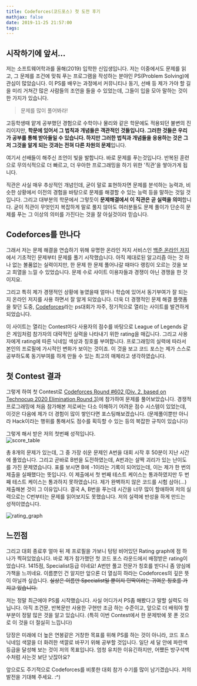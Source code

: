 ```yaml
---
title: Codeforces(코드포스) 첫 도전 후기
mathjax: false
date: 2019-11-25 21:57:00
tags:
---
```


## 시작하기에 앞서...
 저는 소프트웨어학과를 올해(2019) 입학한 신입생입니다. 저는 이중에서도 문제를 읽고, 그 문제를 조건에 맞춰 푸는 프로그램을 작성하는 분야인 PS(Problem Solving)에 관심이 많았습니다. 이 PS를 배우는 과정에서 커뮤니티나 동기, 선배 등 제가 가야 할 길을 미리 거쳐간 많은 사람들의 조언을 들을 수 있었는데, 그들이 입을 모아 말하는 것이 한 가지가 있습니다.

> 문제를 많이 풀어봐라!

 고등학생때 얕게 공부했던 경험으로 수학이나 물리와 같은 학문에도 적용되던 불변의 진리이지만, **학문에 있어서 그 법칙과 개념들은 객관적인 것들입니다. 그러한 것들은 우리가 공부를 통해 받아들일 수 있습니다. 하지만 그러한 법칙과 개념들을 응용하는 것은 그저 그것을 알게 되는 것과는 전혀 다른 차원의 문제**입니다.

 여기서 선배들이 해주신 조언이 빛을 발합니다. 바로 문제를 푸는것입니다. 반복된 훈련으로 무의식적으로 더 빠르고, 더 우아한 프로그래밍을 하기 위한 '직관'을 쌓아가게 됩니다.

 직관은 사실 매우 추상적인 개념인데, 굳이 말로 표현하자면 문제를 분석하는 능력과, 비슷한 상황에서 이전의 경험을 바탕으로 문제를 해결할 수 있는 능력 등을 말하는 것일 것입니다. 그리고 대부분의 학문에서 그렇듯이 **문제해결에서 이 직관은 곧 실력을 의미**합니다. 굳이 직관이 무엇인지 복잡하게 말로 풀지 않아도 여러분들도 문제 풀이가 단순히 문제를 푸는 그 이상의 의미를 가진다는 것을 잘 아실것이라 믿습니다.


## Codeforces를 만나다
 그래서 저는 문제 해결을 연습하기 위해 유명한 온라인 저지 서비스인 [백준 온라인 저지](https://www.acmicpc.net)에서 기초적인 문제부터 문제를 풀기 시작했습니다. 아직 제대로된 알고리즘 아는 것 하나 없는 볼품없는 실력이지만, 한 문제 한 문제 풀어나갈 때마다 랭킹이 오르는 것을 보고 희열을 느낄 수 있었습니다. 문제 수로 사이트 이용자들과 경쟁이 아닌 경쟁을 한 것이지요.

 그리고 특히 제가 경쟁적인 상황에 놓였을때 얼마나 학습에 있어서 동기부여가 잘 되는지 온라인 저지를 사용 하면서 잘 알게 되었습니다. 더욱 더 경쟁적인 문제 해결 플랫폼을 찾던 도중, [Codeforces](https://codeforces.com/)라는 ps대회가 자주, 정기적으로 열리는 사이트를 발견하게 되었습니다.

 이 사이트는 열리는 Contest마다 사용자의 점수를 바탕으로 League of Legends 같은 게임처럼 참가자의 대략적인 실력을 나타내기 위한 rating을 매깁니다. 그리고 사용자에게 rating에 따른 닉네임 색상과 칭호를 부여합니다. 프로그래밍의 실력에 따라서 본인의 프로필에 가시적인 변화가 보이는 것이죠. 이 것을 보고 코드 포스는 제가 스스로 공부하도록 동기부여를 하게 만들 수 있는 최고의 매체라고 생각하였습니다.

## 첫 Contest 결과
 그렇게 하여 첫 Contest로 [Codeforces Round #602 (Div. 2, based on Technocup 2020 Elimination Round 3)](https://codeforces.com/contest/1262)에 참가하여 문제를 풀어보았습니다. 경쟁적 프로그래밍에 처음 참가해본 저로써는 다소 이해하기 어려운 점수 시스템이 있었는데, 이것은 다음에 제가 더 경험이 많이 쌓인다면 포스팅해보겠습니다. (문제풀이뿐만 아니라 Hack이라는 행위를 통해서도 점수를 획득할 수 있는 등의 복잡한 규칙이 있습니다)

 그렇게 해서 받은 저의 첫번째 성적입니다.   
![score_table](https://blog.kakaocdn.net/dn/cZxpRr/btqzYUTOAQR/nDIbVad61Ze4KQskyGXHBK/img.png)

 총 8개의 문제가 있는데, 그 중 가장 쉬운 문제인 A번을 대회 시작 후 50분이 지난 시간에 풀었습니다. 그리고 곧바로 B번을 도전하였는데, A번과는 살짝 괴리가 있는 난이도를 가진 문제였습니다. 표를 보시면 B에 -1이라는 기록이 되어있는데, 이는 제가 한 번의 제출을 실패했다는 뜻입니다. 이 제출에서 첫 번째 테스트 케이스는 통과하였지만 두 번째 테스트 케이스는 통과하지 못하였습니다. 제가 완벽하지 않은 코드를 시험 삼아(...) 제출해본 것이 그 이유입니다. 결국 A, B번을 푸는데 시간을 너무 많이 할애하여 저의 실력으로는 C번부터는 문제를 읽어보지도 못했습니다. 저의 실력에 반성을 하게 만드는 성적이였습니다.

![rating_graph](https://blog.kakaocdn.net/dn/cwVAJa/btqzYU7ffbE/SH8KrEeEndJOs4kADALvck/img.png)

## 느낀점
 그리고 대회 종료후 얼마 뒤 제 프로필을 가보니 텅텅 비어있던 Rating graph에 점 하나가 찍혀있었습니다. 바로 제가 참가했던 첫 코드 포스 라운드에서 배정받은 rating이었습니다. 1415점, Specialist등급 이네요! A번만 풀고 전문가 칭호를 받다니 좀 양심에 가책을 느끼네요. 이름뿐인 건 알지만 앞으론 더 열심히 하라는 Codeforces의 깊은 뜻이 아닐까 싶습니다. ~~실상은 이름만 Specialist일 뿐이지 민딱이라는 귀여운 칭호를 가지고 있습니다.~~

 저는 정말 최근에야 PS를 시작했습니다. 사실 어디가서 PS좀 해봤다고 말할 실력도 아닙니다. 아직 조건문, 반복문만 사용한 구현만 조금 하는 수준이고, 앞으로 더 배워야 할 부분이 정말 많은 것을 알고 있습니다. (특히 이번 Contest에서 한 문제밖에 못 푼 것으로 이 것을 더 절실히 느낍니다)

 당장은 미래에 더 높은 연봉같은 거창한 목표를 위해 PS를 하는 것이 아니라, 코드 포스 닉네임 색깔을 더 화려한 색깔로 바꾸기 위해 공부할 것입니다. 일단 세 달 안에 파란색 등급을 달성해 보는 것이 저의 목표입니다. 엄청 유치한 이유긴하지만, 어쨌든 방구석백수처럼 사는것 보단 낫잖아요?

 앞으로도 주기적으로 Codeforces를 비롯한 대회 참가 수기를 많이 남기겠습니다. 저의 발전을 기대해 주세요. :^)